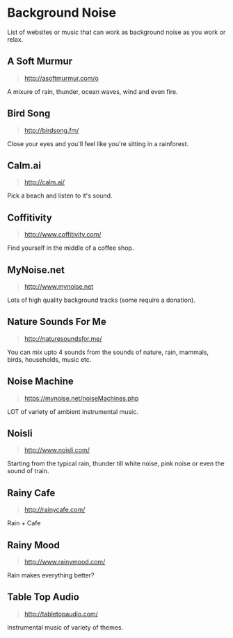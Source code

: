 # Background Noise
List of websites or music that can work as background noise as you work or relax.

## A Soft Murmur
> http://asoftmurmur.com/o

A mixure of rain, thunder, ocean waves, wind and even fire.

## Bird Song
> http://birdsong.fm/

Close your eyes and you'll feel like you're sitting in a rainforest.

## Calm.ai
> http://calm.ai/

Pick a beach and listen to it's sound.

## Coffitivity
> http://www.coffitivity.com/

Find yourself in the middle of a coffee shop.

## MyNoise.net
> http://www.mynoise.net

Lots of high quality background tracks (some require a donation).

## Nature Sounds For Me
> http://naturesoundsfor.me/

You can mix upto 4 sounds from the sounds of nature, rain, mammals, birds, households, music etc.

## Noise Machine
> https://mynoise.net/noiseMachines.php

LOT of variety of ambient instrumental music.

## Noisli
> http://www.noisli.com/

Starting from the typical rain, thunder till white noise, pink noise or even the sound of train.

## Rainy Cafe
> http://rainycafe.com/

Rain + Cafe

## Rainy Mood
> http://www.rainymood.com/

Rain makes everything better?

## Table Top Audio
> http://tabletopaudio.com/

Instrumental music of variety of themes.
